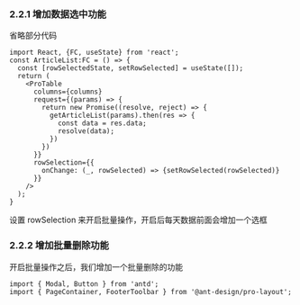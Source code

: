 <!--
 * @Author: your name
 * @Date: 2020-10-14 17:46:21
 * @LastEditTime: 2020-10-15 20:08:45
 * @LastEditors: Please set LastEditors
 * @Description: In User Settings Edit
 * @FilePath: /log-backend/books/2.2文章表格（二）.md
-->
### 2.2.1 增加数据选中功能
省略部分代码
```
import React, {FC, useState} from 'react';
const ArticleList:FC = () => {
  const [rowSelectedState, setRowSelected] = useState([]);
  return (
    <ProTable 
      columns={columns}
      request={(params) => {
        return new Promise((resolve, reject) => {
          getArticleList(params).then(res => {
            const data = res.data;
            resolve(data);
          })
        })
      }}
      rowSelection={{
        onChange: (_, rowSelected) => {setRowSelected(rowSelected)}
      }}
    />
  );
}
```
设置 rowSelection 来开启批量操作，开启后每天数据前面会增加一个选框

### 2.2.2 增加批量删除功能
开启批量操作之后，我们增加一个批量删除的功能
```
import { Modal, Button } from 'antd';
import { PageContainer, FooterToolbar } from '@ant-design/pro-layout';

```

